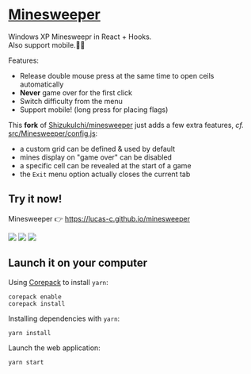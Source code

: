# [Minesweeper](https://mines.now.sh)

Windows XP Minesweepr in React + Hooks.  
Also support mobile.📱🎉

Features:

- Release double mouse press at the same time to open ceils automatically
- **Never** game over for the first click
- Switch difficulty from the menu
- Support mobile! (long press for placing flags)

This **fork** of [ShizukuIchi/minesweeper](https://github.com/ShizukuIchi/minesweeper) just adds a few extra features, _cf._ [src/Minesweeper/config.js](./src/Minesweeper/config.js):

- a custom grid can be defined & used by default
- mines display on "game over" can be disabled
- a specific cell can be revealed at the start of a game
- the `Exit` menu option actually closes the current tab

## Try it now!

Minesweeper 👉 https://lucas-c.github.io/minesweeper

![](https://i.imgur.com/EoSzjCx.png)
![](https://i.imgur.com/ryy5BiC.png)
![](https://i.imgur.com/IdEUMu8.png)

## Launch it on your computer
Using [Corepack](https://yarnpkg.com/corepack) to install `yarn`:

    corepack enable
    corepack install

Installing dependencies with `yarn`:

    yarn install

Launch the web application:

    yarn start
